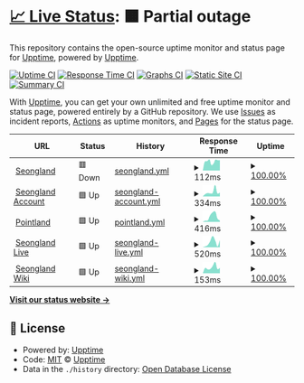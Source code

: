# [📈 Live Status](https://status.seongland.com): <!--live status--> **🟧 Partial outage**

This repository contains the open-source uptime monitor and status page for [Upptime](https://upptime.js.org), powered by [Upptime](https://github.com/upptime/upptime).

[![Uptime CI](https://github.com/koj-co/upptime/workflows/Uptime%20CI/badge.svg)](https://github.com/koj-co/upptime/actions?query=workflow%3A%22Uptime+CI%22)
[![Response Time CI](https://github.com/koj-co/upptime/workflows/Response%20Time%20CI/badge.svg)](https://github.com/koj-co/upptime/actions?query=workflow%3A%22Response+Time+CI%22)
[![Graphs CI](https://github.com/koj-co/upptime/workflows/Graphs%20CI/badge.svg)](https://github.com/koj-co/upptime/actions?query=workflow%3A%22Graphs+CI%22)
[![Static Site CI](https://github.com/koj-co/upptime/workflows/Static%20Site%20CI/badge.svg)](https://github.com/koj-co/upptime/actions?query=workflow%3A%22Static+Site+CI%22)
[![Summary CI](https://github.com/koj-co/upptime/workflows/Summary%20CI/badge.svg)](https://github.com/koj-co/upptime/actions?query=workflow%3A%22Summary+CI%22)

With [Upptime](https://upptime.js.org), you can get your own unlimited and free uptime monitor and status page, powered entirely by a GitHub repository. We use [Issues](https://github.com/upptime/upptime/issues) as incident reports, [Actions](https://github.com/upptime/upptime/actions) as uptime monitors, and [Pages](https://status.seongland.com) for the status page.

<!--start: status pages-->
<!-- This summary is generated by Upptime (https://github.com/upptime/upptime) -->
<!-- Do not edit this manually, your changes will be overwritten -->
<!-- prettier-ignore -->
| URL | Status | History | Response Time | Uptime |
| --- | ------ | ------- | ------------- | ------ |
| <img alt="" src="https://favicons.githubusercontent.com/www.seongland.com" height="13"> [Seongland](https://www.seongland.com) | 🟥 Down | [seongland.yml](https://github.com/seongland/seongland-status/commits/HEAD/history/seongland.yml) | <details><summary><img alt="Response time graph" src="./graphs/seongland/response-time-week.png" height="20"> 112ms</summary><br><a href="https://status.seongland.com/history/seongland"><img alt="Response time 353" src="https://img.shields.io/endpoint?url=https%3A%2F%2Fraw.githubusercontent.com%2Fseongland%2Fseongland-status%2FHEAD%2Fapi%2Fseongland%2Fresponse-time.json"></a><br><a href="https://status.seongland.com/history/seongland"><img alt="24-hour response time 127" src="https://img.shields.io/endpoint?url=https%3A%2F%2Fraw.githubusercontent.com%2Fseongland%2Fseongland-status%2FHEAD%2Fapi%2Fseongland%2Fresponse-time-day.json"></a><br><a href="https://status.seongland.com/history/seongland"><img alt="7-day response time 112" src="https://img.shields.io/endpoint?url=https%3A%2F%2Fraw.githubusercontent.com%2Fseongland%2Fseongland-status%2FHEAD%2Fapi%2Fseongland%2Fresponse-time-week.json"></a><br><a href="https://status.seongland.com/history/seongland"><img alt="30-day response time 236" src="https://img.shields.io/endpoint?url=https%3A%2F%2Fraw.githubusercontent.com%2Fseongland%2Fseongland-status%2FHEAD%2Fapi%2Fseongland%2Fresponse-time-month.json"></a><br><a href="https://status.seongland.com/history/seongland"><img alt="1-year response time 353" src="https://img.shields.io/endpoint?url=https%3A%2F%2Fraw.githubusercontent.com%2Fseongland%2Fseongland-status%2FHEAD%2Fapi%2Fseongland%2Fresponse-time-year.json"></a></details> | <details><summary><a href="https://status.seongland.com/history/seongland">100.00%</a></summary><a href="https://status.seongland.com/history/seongland"><img alt="All-time uptime 99.91%" src="https://img.shields.io/endpoint?url=https%3A%2F%2Fraw.githubusercontent.com%2Fseongland%2Fseongland-status%2FHEAD%2Fapi%2Fseongland%2Fuptime.json"></a><br><a href="https://status.seongland.com/history/seongland"><img alt="24-hour uptime 100.00%" src="https://img.shields.io/endpoint?url=https%3A%2F%2Fraw.githubusercontent.com%2Fseongland%2Fseongland-status%2FHEAD%2Fapi%2Fseongland%2Fuptime-day.json"></a><br><a href="https://status.seongland.com/history/seongland"><img alt="7-day uptime 100.00%" src="https://img.shields.io/endpoint?url=https%3A%2F%2Fraw.githubusercontent.com%2Fseongland%2Fseongland-status%2FHEAD%2Fapi%2Fseongland%2Fuptime-week.json"></a><br><a href="https://status.seongland.com/history/seongland"><img alt="30-day uptime 100.00%" src="https://img.shields.io/endpoint?url=https%3A%2F%2Fraw.githubusercontent.com%2Fseongland%2Fseongland-status%2FHEAD%2Fapi%2Fseongland%2Fuptime-month.json"></a><br><a href="https://status.seongland.com/history/seongland"><img alt="1-year uptime 99.91%" src="https://img.shields.io/endpoint?url=https%3A%2F%2Fraw.githubusercontent.com%2Fseongland%2Fseongland-status%2FHEAD%2Fapi%2Fseongland%2Fuptime-year.json"></a></details>
| <img alt="" src="https://favicons.githubusercontent.com/account.seongland.com" height="13"> [Seongland Account](https://account.seongland.com) | 🟩 Up | [seongland-account.yml](https://github.com/seongland/seongland-status/commits/HEAD/history/seongland-account.yml) | <details><summary><img alt="Response time graph" src="./graphs/seongland-account/response-time-week.png" height="20"> 334ms</summary><br><a href="https://status.seongland.com/history/seongland-account"><img alt="Response time 636" src="https://img.shields.io/endpoint?url=https%3A%2F%2Fraw.githubusercontent.com%2Fseongland%2Fseongland-status%2FHEAD%2Fapi%2Fseongland-account%2Fresponse-time.json"></a><br><a href="https://status.seongland.com/history/seongland-account"><img alt="24-hour response time 293" src="https://img.shields.io/endpoint?url=https%3A%2F%2Fraw.githubusercontent.com%2Fseongland%2Fseongland-status%2FHEAD%2Fapi%2Fseongland-account%2Fresponse-time-day.json"></a><br><a href="https://status.seongland.com/history/seongland-account"><img alt="7-day response time 334" src="https://img.shields.io/endpoint?url=https%3A%2F%2Fraw.githubusercontent.com%2Fseongland%2Fseongland-status%2FHEAD%2Fapi%2Fseongland-account%2Fresponse-time-week.json"></a><br><a href="https://status.seongland.com/history/seongland-account"><img alt="30-day response time 1179" src="https://img.shields.io/endpoint?url=https%3A%2F%2Fraw.githubusercontent.com%2Fseongland%2Fseongland-status%2FHEAD%2Fapi%2Fseongland-account%2Fresponse-time-month.json"></a><br><a href="https://status.seongland.com/history/seongland-account"><img alt="1-year response time 636" src="https://img.shields.io/endpoint?url=https%3A%2F%2Fraw.githubusercontent.com%2Fseongland%2Fseongland-status%2FHEAD%2Fapi%2Fseongland-account%2Fresponse-time-year.json"></a></details> | <details><summary><a href="https://status.seongland.com/history/seongland-account">100.00%</a></summary><a href="https://status.seongland.com/history/seongland-account"><img alt="All-time uptime 100.00%" src="https://img.shields.io/endpoint?url=https%3A%2F%2Fraw.githubusercontent.com%2Fseongland%2Fseongland-status%2FHEAD%2Fapi%2Fseongland-account%2Fuptime.json"></a><br><a href="https://status.seongland.com/history/seongland-account"><img alt="24-hour uptime 100.00%" src="https://img.shields.io/endpoint?url=https%3A%2F%2Fraw.githubusercontent.com%2Fseongland%2Fseongland-status%2FHEAD%2Fapi%2Fseongland-account%2Fuptime-day.json"></a><br><a href="https://status.seongland.com/history/seongland-account"><img alt="7-day uptime 100.00%" src="https://img.shields.io/endpoint?url=https%3A%2F%2Fraw.githubusercontent.com%2Fseongland%2Fseongland-status%2FHEAD%2Fapi%2Fseongland-account%2Fuptime-week.json"></a><br><a href="https://status.seongland.com/history/seongland-account"><img alt="30-day uptime 100.00%" src="https://img.shields.io/endpoint?url=https%3A%2F%2Fraw.githubusercontent.com%2Fseongland%2Fseongland-status%2FHEAD%2Fapi%2Fseongland-account%2Fuptime-month.json"></a><br><a href="https://status.seongland.com/history/seongland-account"><img alt="1-year uptime 100.00%" src="https://img.shields.io/endpoint?url=https%3A%2F%2Fraw.githubusercontent.com%2Fseongland%2Fseongland-status%2FHEAD%2Fapi%2Fseongland-account%2Fuptime-year.json"></a></details>
| <img alt="" src="https://favicons.githubusercontent.com/point.seongland.com" height="13"> [Pointland](https://point.seongland.com) | 🟩 Up | [pointland.yml](https://github.com/seongland/seongland-status/commits/HEAD/history/pointland.yml) | <details><summary><img alt="Response time graph" src="./graphs/pointland/response-time-week.png" height="20"> 416ms</summary><br><a href="https://status.seongland.com/history/pointland"><img alt="Response time 478" src="https://img.shields.io/endpoint?url=https%3A%2F%2Fraw.githubusercontent.com%2Fseongland%2Fseongland-status%2FHEAD%2Fapi%2Fpointland%2Fresponse-time.json"></a><br><a href="https://status.seongland.com/history/pointland"><img alt="24-hour response time 105" src="https://img.shields.io/endpoint?url=https%3A%2F%2Fraw.githubusercontent.com%2Fseongland%2Fseongland-status%2FHEAD%2Fapi%2Fpointland%2Fresponse-time-day.json"></a><br><a href="https://status.seongland.com/history/pointland"><img alt="7-day response time 416" src="https://img.shields.io/endpoint?url=https%3A%2F%2Fraw.githubusercontent.com%2Fseongland%2Fseongland-status%2FHEAD%2Fapi%2Fpointland%2Fresponse-time-week.json"></a><br><a href="https://status.seongland.com/history/pointland"><img alt="30-day response time 361" src="https://img.shields.io/endpoint?url=https%3A%2F%2Fraw.githubusercontent.com%2Fseongland%2Fseongland-status%2FHEAD%2Fapi%2Fpointland%2Fresponse-time-month.json"></a><br><a href="https://status.seongland.com/history/pointland"><img alt="1-year response time 478" src="https://img.shields.io/endpoint?url=https%3A%2F%2Fraw.githubusercontent.com%2Fseongland%2Fseongland-status%2FHEAD%2Fapi%2Fpointland%2Fresponse-time-year.json"></a></details> | <details><summary><a href="https://status.seongland.com/history/pointland">100.00%</a></summary><a href="https://status.seongland.com/history/pointland"><img alt="All-time uptime 99.51%" src="https://img.shields.io/endpoint?url=https%3A%2F%2Fraw.githubusercontent.com%2Fseongland%2Fseongland-status%2FHEAD%2Fapi%2Fpointland%2Fuptime.json"></a><br><a href="https://status.seongland.com/history/pointland"><img alt="24-hour uptime 100.00%" src="https://img.shields.io/endpoint?url=https%3A%2F%2Fraw.githubusercontent.com%2Fseongland%2Fseongland-status%2FHEAD%2Fapi%2Fpointland%2Fuptime-day.json"></a><br><a href="https://status.seongland.com/history/pointland"><img alt="7-day uptime 100.00%" src="https://img.shields.io/endpoint?url=https%3A%2F%2Fraw.githubusercontent.com%2Fseongland%2Fseongland-status%2FHEAD%2Fapi%2Fpointland%2Fuptime-week.json"></a><br><a href="https://status.seongland.com/history/pointland"><img alt="30-day uptime 100.00%" src="https://img.shields.io/endpoint?url=https%3A%2F%2Fraw.githubusercontent.com%2Fseongland%2Fseongland-status%2FHEAD%2Fapi%2Fpointland%2Fuptime-month.json"></a><br><a href="https://status.seongland.com/history/pointland"><img alt="1-year uptime 99.51%" src="https://img.shields.io/endpoint?url=https%3A%2F%2Fraw.githubusercontent.com%2Fseongland%2Fseongland-status%2FHEAD%2Fapi%2Fpointland%2Fuptime-year.json"></a></details>
| <img alt="" src="https://favicons.githubusercontent.com/live.seongland.com" height="13"> [Seongland Live](https://live.seongland.com) | 🟩 Up | [seongland-live.yml](https://github.com/seongland/seongland-status/commits/HEAD/history/seongland-live.yml) | <details><summary><img alt="Response time graph" src="./graphs/seongland-live/response-time-week.png" height="20"> 520ms</summary><br><a href="https://status.seongland.com/history/seongland-live"><img alt="Response time 397" src="https://img.shields.io/endpoint?url=https%3A%2F%2Fraw.githubusercontent.com%2Fseongland%2Fseongland-status%2FHEAD%2Fapi%2Fseongland-live%2Fresponse-time.json"></a><br><a href="https://status.seongland.com/history/seongland-live"><img alt="24-hour response time 721" src="https://img.shields.io/endpoint?url=https%3A%2F%2Fraw.githubusercontent.com%2Fseongland%2Fseongland-status%2FHEAD%2Fapi%2Fseongland-live%2Fresponse-time-day.json"></a><br><a href="https://status.seongland.com/history/seongland-live"><img alt="7-day response time 520" src="https://img.shields.io/endpoint?url=https%3A%2F%2Fraw.githubusercontent.com%2Fseongland%2Fseongland-status%2FHEAD%2Fapi%2Fseongland-live%2Fresponse-time-week.json"></a><br><a href="https://status.seongland.com/history/seongland-live"><img alt="30-day response time 396" src="https://img.shields.io/endpoint?url=https%3A%2F%2Fraw.githubusercontent.com%2Fseongland%2Fseongland-status%2FHEAD%2Fapi%2Fseongland-live%2Fresponse-time-month.json"></a><br><a href="https://status.seongland.com/history/seongland-live"><img alt="1-year response time 397" src="https://img.shields.io/endpoint?url=https%3A%2F%2Fraw.githubusercontent.com%2Fseongland%2Fseongland-status%2FHEAD%2Fapi%2Fseongland-live%2Fresponse-time-year.json"></a></details> | <details><summary><a href="https://status.seongland.com/history/seongland-live">100.00%</a></summary><a href="https://status.seongland.com/history/seongland-live"><img alt="All-time uptime 100.00%" src="https://img.shields.io/endpoint?url=https%3A%2F%2Fraw.githubusercontent.com%2Fseongland%2Fseongland-status%2FHEAD%2Fapi%2Fseongland-live%2Fuptime.json"></a><br><a href="https://status.seongland.com/history/seongland-live"><img alt="24-hour uptime 100.00%" src="https://img.shields.io/endpoint?url=https%3A%2F%2Fraw.githubusercontent.com%2Fseongland%2Fseongland-status%2FHEAD%2Fapi%2Fseongland-live%2Fuptime-day.json"></a><br><a href="https://status.seongland.com/history/seongland-live"><img alt="7-day uptime 100.00%" src="https://img.shields.io/endpoint?url=https%3A%2F%2Fraw.githubusercontent.com%2Fseongland%2Fseongland-status%2FHEAD%2Fapi%2Fseongland-live%2Fuptime-week.json"></a><br><a href="https://status.seongland.com/history/seongland-live"><img alt="30-day uptime 100.00%" src="https://img.shields.io/endpoint?url=https%3A%2F%2Fraw.githubusercontent.com%2Fseongland%2Fseongland-status%2FHEAD%2Fapi%2Fseongland-live%2Fuptime-month.json"></a><br><a href="https://status.seongland.com/history/seongland-live"><img alt="1-year uptime 100.00%" src="https://img.shields.io/endpoint?url=https%3A%2F%2Fraw.githubusercontent.com%2Fseongland%2Fseongland-status%2FHEAD%2Fapi%2Fseongland-live%2Fuptime-year.json"></a></details>
| <img alt="" src="https://favicons.githubusercontent.com/doc.seongland.com" height="13"> [Seongland Wiki](https://doc.seongland.com) | 🟩 Up | [seongland-wiki.yml](https://github.com/seongland/seongland-status/commits/HEAD/history/seongland-wiki.yml) | <details><summary><img alt="Response time graph" src="./graphs/seongland-wiki/response-time-week.png" height="20"> 153ms</summary><br><a href="https://status.seongland.com/history/seongland-wiki"><img alt="Response time 411" src="https://img.shields.io/endpoint?url=https%3A%2F%2Fraw.githubusercontent.com%2Fseongland%2Fseongland-status%2FHEAD%2Fapi%2Fseongland-wiki%2Fresponse-time.json"></a><br><a href="https://status.seongland.com/history/seongland-wiki"><img alt="24-hour response time 135" src="https://img.shields.io/endpoint?url=https%3A%2F%2Fraw.githubusercontent.com%2Fseongland%2Fseongland-status%2FHEAD%2Fapi%2Fseongland-wiki%2Fresponse-time-day.json"></a><br><a href="https://status.seongland.com/history/seongland-wiki"><img alt="7-day response time 153" src="https://img.shields.io/endpoint?url=https%3A%2F%2Fraw.githubusercontent.com%2Fseongland%2Fseongland-status%2FHEAD%2Fapi%2Fseongland-wiki%2Fresponse-time-week.json"></a><br><a href="https://status.seongland.com/history/seongland-wiki"><img alt="30-day response time 195" src="https://img.shields.io/endpoint?url=https%3A%2F%2Fraw.githubusercontent.com%2Fseongland%2Fseongland-status%2FHEAD%2Fapi%2Fseongland-wiki%2Fresponse-time-month.json"></a><br><a href="https://status.seongland.com/history/seongland-wiki"><img alt="1-year response time 411" src="https://img.shields.io/endpoint?url=https%3A%2F%2Fraw.githubusercontent.com%2Fseongland%2Fseongland-status%2FHEAD%2Fapi%2Fseongland-wiki%2Fresponse-time-year.json"></a></details> | <details><summary><a href="https://status.seongland.com/history/seongland-wiki">100.00%</a></summary><a href="https://status.seongland.com/history/seongland-wiki"><img alt="All-time uptime 99.86%" src="https://img.shields.io/endpoint?url=https%3A%2F%2Fraw.githubusercontent.com%2Fseongland%2Fseongland-status%2FHEAD%2Fapi%2Fseongland-wiki%2Fuptime.json"></a><br><a href="https://status.seongland.com/history/seongland-wiki"><img alt="24-hour uptime 100.00%" src="https://img.shields.io/endpoint?url=https%3A%2F%2Fraw.githubusercontent.com%2Fseongland%2Fseongland-status%2FHEAD%2Fapi%2Fseongland-wiki%2Fuptime-day.json"></a><br><a href="https://status.seongland.com/history/seongland-wiki"><img alt="7-day uptime 100.00%" src="https://img.shields.io/endpoint?url=https%3A%2F%2Fraw.githubusercontent.com%2Fseongland%2Fseongland-status%2FHEAD%2Fapi%2Fseongland-wiki%2Fuptime-week.json"></a><br><a href="https://status.seongland.com/history/seongland-wiki"><img alt="30-day uptime 100.00%" src="https://img.shields.io/endpoint?url=https%3A%2F%2Fraw.githubusercontent.com%2Fseongland%2Fseongland-status%2FHEAD%2Fapi%2Fseongland-wiki%2Fuptime-month.json"></a><br><a href="https://status.seongland.com/history/seongland-wiki"><img alt="1-year uptime 99.86%" src="https://img.shields.io/endpoint?url=https%3A%2F%2Fraw.githubusercontent.com%2Fseongland%2Fseongland-status%2FHEAD%2Fapi%2Fseongland-wiki%2Fuptime-year.json"></a></details>

<!--end: status pages-->

[**Visit our status website →**](https://status.seongland.com)

## 📄 License

- Powered by: [Upptime](https://github.com/upptime/upptime)
- Code: [MIT](./LICENSE) © [Upptime](https://upptime.js.org)
- Data in the `./history` directory: [Open Database License](https://opendatacommons.org/licenses/odbl/1-0/)
